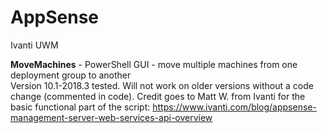 # AppSense
Ivanti UWM

**MoveMachines** - PowerShell GUI - move multiple machines from one deployment group to another  
Version 10.1-2018.3 tested. Will not work on older versions without a code change (commented in code).
Credit goes to Matt W. from Ivanti for the basic functional part of the script:
https://www.ivanti.com/blog/appsense-management-server-web-services-api-overview


